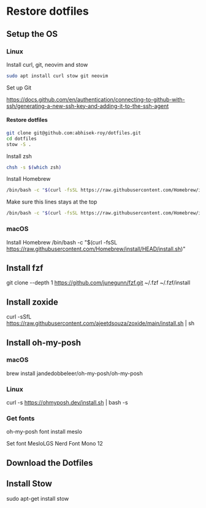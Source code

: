 # Restore dotfiles

## Setup the OS
### Linux
Install curl, git, neovim and stow
```bash
sudo apt install curl stow git neovim
```
Set up Git

https://docs.github.com/en/authentication/connecting-to-github-with-ssh/generating-a-new-ssh-key-and-adding-it-to-the-ssh-agent

#### Restore dotfiles
```bash
git clone git@github.com:abhisek-roy/dotfiles.git
cd dotfiles
stow -S .
```

Install zsh
```bash
chsh -s $(which zsh)
```

Install Homebrew
```bash
/bin/bash -c "$(curl -fsSL https://raw.githubusercontent.com/Homebrew/install/HEAD/install.sh)"
```
Make sure this lines stays at the top
```bash
/bin/bash -c "$(curl -fsSL https://raw.githubusercontent.com/Homebrew/install/HEAD/install.sh)"
```
### macOS
Install Homebrew
/bin/bash -c "$(curl -fsSL https://raw.githubusercontent.com/Homebrew/install/HEAD/install.sh)"

## Install fzf
git clone --depth 1 https://github.com/junegunn/fzf.git ~/.fzf
~/.fzf/install

## Install zoxide
curl -sSfL https://raw.githubusercontent.com/ajeetdsouza/zoxide/main/install.sh | sh

## Install oh-my-posh
### macOS
brew install jandedobbeleer/oh-my-posh/oh-my-posh

### Linux
curl -s https://ohmyposh.dev/install.sh | bash -s

### Get fonts
oh-my-posh font install meslo

Set font MesloLGS Nerd Font Mono 12

## Download the Dotfiles

## Install Stow
sudo apt-get install stow
